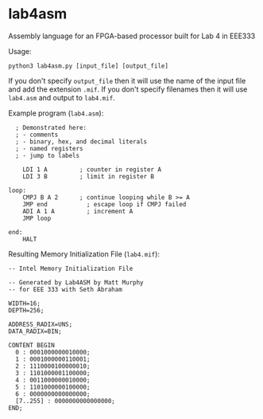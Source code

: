 # lab4asm
Assembly language for an FPGA-based processor built for Lab 4 in EEE333

Usage:

  `python3 lab4asm.py [input_file] [output_file]`

If you don't specify `output_file` then it will use the name of the input file and add the extension `.mif`. If you don't specify filenames then it will use `lab4.asm` and output to `lab4.mif`.

Example program (`lab4.asm`):
```
  ; Demonstrated here:
  ; - comments
  ; - binary, hex, and decimal literals
  ; - named registers
  ; - jump to labels

	LDI 1 A			; counter in register A
	LDI 3 B			; limit in register B
  
loop:
	CMPJ B A 2		; continue looping while B >= A
	JMP end			  ; escape loop if CMPJ failed
	ADI A 1 A		  ; increment A
	JMP loop
	
end:
	HALT
```

Resulting Memory Initialization File (`lab4.mif`):
```
-- Intel Memory Initialization File

-- Generated by Lab4ASM by Matt Murphy
-- for EEE 333 with Seth Abraham

WIDTH=16;
DEPTH=256;

ADDRESS_RADIX=UNS;
DATA_RADIX=BIN;

CONTENT BEGIN
  0 : 0001000000010000;
  1 : 0001000000110001;
  2 : 1110000100000010;
  3 : 1101000001100000;
  4 : 0011000000010000;
  5 : 1101000000100000;
  6 : 0000000000000000;
  [7..255] : 0000000000000000;
END;
```
